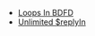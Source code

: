 - [Loops In BDFD](https://github.com/Ak-07/Loops-In-BDFD)
- [Unlimited $replyIn](Unlimited%20%24replyIn)
